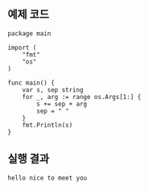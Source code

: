 ## 예제 코드

```
package main

import (
	"fmt"
	"os"
)

func main() {
	var s, sep string
	for _, arg := range os.Args[1:] {
		s += sep + arg
		sep = " "
	}
	fmt.Println(s)
}
```

## 실행 결과

```
hello nice to meet you
```
